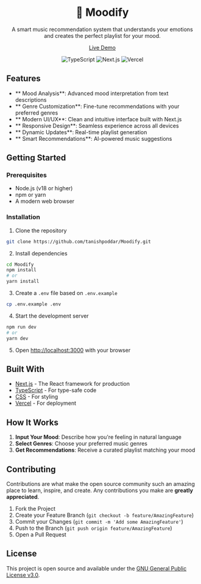 <div align="center">

# 🎵 Moodify

A smart music recommendation system that understands your emotions and creates the perfect playlist for your mood.

[Live Demo](https://moodify-ai-music.vercel.app/) 

![TypeScript](https://img.shields.io/badge/TypeScript-007ACC?style=for-the-badge&logo=typescript&logoColor=white)
![Next.js](https://img.shields.io/badge/Next.js-000000?style=for-the-badge&logo=next.js&logoColor=white)
![Vercel](https://img.shields.io/badge/Vercel-000000?style=for-the-badge&logo=vercel&logoColor=white)

</div>

## Features

- ** Mood Analysis**: Advanced mood interpretation from text descriptions
- ** Genre Customization**: Fine-tune recommendations with your preferred genres
- ** Modern UI/UX**: Clean and intuitive interface built with Next.js
- ** Responsive Design**: Seamless experience across all devices
- ** Dynamic Updates**: Real-time playlist generation
- ** Smart Recommendations**: AI-powered music suggestions

## Getting Started

### Prerequisites

- Node.js (v18 or higher)
- npm or yarn
- A modern web browser

### Installation

1. Clone the repository
```bash
git clone https://github.com/tanishpoddar/Moodify.git
```

2. Install dependencies
```bash
cd Moodify
npm install
# or
yarn install
```

3. Create a `.env` file based on `.env.example`
```bash
cp .env.example .env
```

4. Start the development server
```bash
npm run dev
# or
yarn dev
```

5. Open [http://localhost:3000](http://localhost:3000) with your browser

## Built With

- [Next.js](https://nextjs.org/) - The React framework for production
- [TypeScript](https://www.typescriptlang.org/) - For type-safe code
- [CSS](https://developer.mozilla.org/en-US/docs/Web/CSS) - For styling
- [Vercel](https://vercel.com) - For deployment

## How It Works

1. **Input Your Mood**: Describe how you're feeling in natural language
2. **Select Genres**: Choose your preferred music genres
3. **Get Recommendations**: Receive a curated playlist matching your mood

## Contributing

Contributions are what make the open source community such an amazing place to learn, inspire, and create. Any contributions you make are **greatly appreciated**.

1. Fork the Project
2. Create your Feature Branch (`git checkout -b feature/AmazingFeature`)
3. Commit your Changes (`git commit -m 'Add some AmazingFeature'`)
4. Push to the Branch (`git push origin feature/AmazingFeature`)
5. Open a Pull Request

## License

This project is open source and available under the [GNU General Public License v3.0](LICENSE).
